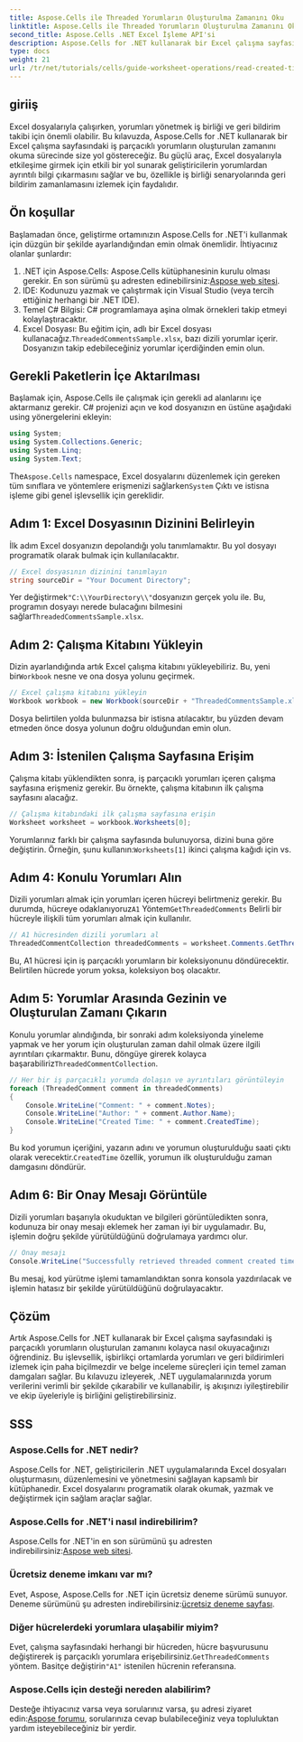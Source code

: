 ```yaml
---
title: Aspose.Cells ile Threaded Yorumların Oluşturulma Zamanını Oku
linktitle: Aspose.Cells ile Threaded Yorumların Oluşturulma Zamanını Oku
second_title: Aspose.Cells .NET Excel İşleme API'si
description: Aspose.Cells for .NET kullanarak bir Excel çalışma sayfasındaki iş parçacıklı yorumların oluşturulan zamanını kolayca nasıl okuyacağınızı öğrenin. Adım adım talimatlar içeren ayrıntılı kılavuzumuzu izleyin.
type: docs
weight: 21
url: /tr/net/tutorials/cells/guide-worksheet-operations/read-created-time-of-threaded-comment/
---
```

## giriiş

Excel dosyalarıyla çalışırken, yorumları yönetmek iş birliği ve geri bildirim takibi için önemli olabilir. Bu kılavuzda, Aspose.Cells for .NET kullanarak bir Excel çalışma sayfasındaki iş parçacıklı yorumların oluşturulan zamanını okuma sürecinde size yol göstereceğiz. Bu güçlü araç, Excel dosyalarıyla etkileşime girmek için etkili bir yol sunarak geliştiricilerin yorumlardan ayrıntılı bilgi çıkarmasını sağlar ve bu, özellikle iş birliği senaryolarında geri bildirim zamanlamasını izlemek için faydalıdır.

## Ön koşullar

Başlamadan önce, geliştirme ortamınızın Aspose.Cells for .NET'i kullanmak için düzgün bir şekilde ayarlandığından emin olmak önemlidir. İhtiyacınız olanlar şunlardır:

1.  .NET için Aspose.Cells: Aspose.Cells kütüphanesinin kurulu olması gerekir. En son sürümü şu adresten edinebilirsiniz:[Aspose web sitesi](https://releases.aspose.com/cells/net/).
2. IDE: Kodunuzu yazmak ve çalıştırmak için Visual Studio (veya tercih ettiğiniz herhangi bir .NET IDE).
3. Temel C# Bilgisi: C# programlamaya aşina olmak örnekleri takip etmeyi kolaylaştıracaktır.
4.  Excel Dosyası: Bu eğitim için, adlı bir Excel dosyası kullanacağız.`ThreadedCommentsSample.xlsx`, bazı dizili yorumlar içerir. Dosyanızın takip edebileceğiniz yorumlar içerdiğinden emin olun.

## Gerekli Paketlerin İçe Aktarılması

Başlamak için, Aspose.Cells ile çalışmak için gerekli ad alanlarını içe aktarmanız gerekir. C# projenizi açın ve kod dosyanızın en üstüne aşağıdaki using yönergelerini ekleyin:

```csharp
using System;
using System.Collections.Generic;
using System.Linq;
using System.Text;
```

 The`Aspose.Cells` namespace, Excel dosyalarını düzenlemek için gereken tüm sınıflara ve yöntemlere erişmenizi sağlarken`System` Çıktı ve istisna işleme gibi genel işlevsellik için gereklidir.

## Adım 1: Excel Dosyasının Dizinini Belirleyin

İlk adım Excel dosyanızın depolandığı yolu tanımlamaktır. Bu yol dosyayı programatik olarak bulmak için kullanılacaktır.

```csharp
// Excel dosyasının dizinini tanımlayın
string sourceDir = "Your Document Directory";
```

 Yer değiştirmek`"C:\\YourDirectory\\"`dosyanızın gerçek yolu ile. Bu, programın dosyayı nerede bulacağını bilmesini sağlar`ThreadedCommentsSample.xlsx`.

## Adım 2: Çalışma Kitabını Yükleyin

 Dizin ayarlandığında artık Excel çalışma kitabını yükleyebiliriz. Bu, yeni bir`Workbook` nesne ve ona dosya yolunu geçirmek.

```csharp
// Excel çalışma kitabını yükleyin
Workbook workbook = new Workbook(sourceDir + "ThreadedCommentsSample.xlsx");
```

Dosya belirtilen yolda bulunmazsa bir istisna atılacaktır, bu yüzden devam etmeden önce dosya yolunun doğru olduğundan emin olun.

## Adım 3: İstenilen Çalışma Sayfasına Erişim

Çalışma kitabı yüklendikten sonra, iş parçacıklı yorumları içeren çalışma sayfasına erişmeniz gerekir. Bu örnekte, çalışma kitabının ilk çalışma sayfasını alacağız.

```csharp
// Çalışma kitabındaki ilk çalışma sayfasına erişin
Worksheet worksheet = workbook.Worksheets[0];
```

 Yorumlarınız farklı bir çalışma sayfasında bulunuyorsa, dizini buna göre değiştirin. Örneğin, şunu kullanın:`Worksheets[1]` ikinci çalışma kağıdı için vs.

## Adım 4: Konulu Yorumları Alın

Dizili yorumları almak için yorumları içeren hücreyi belirtmeniz gerekir. Bu durumda, hücreye odaklanıyoruz`A1` Yöntem`GetThreadedComments` Belirli bir hücreyle ilişkili tüm yorumları almak için kullanılır.

```csharp
// A1 hücresinden dizili yorumları al
ThreadedCommentCollection threadedComments = worksheet.Comments.GetThreadedComments("A1");
```

Bu, A1 hücresi için iş parçacıklı yorumların bir koleksiyonunu döndürecektir. Belirtilen hücrede yorum yoksa, koleksiyon boş olacaktır.

## Adım 5: Yorumlar Arasında Gezinin ve Oluşturulan Zamanı Çıkarın

 Konulu yorumlar alındığında, bir sonraki adım koleksiyonda yineleme yapmak ve her yorum için oluşturulan zaman dahil olmak üzere ilgili ayrıntıları çıkarmaktır. Bunu, döngüye girerek kolayca başarabiliriz`ThreadedCommentCollection`.

```csharp
// Her bir iş parçacıklı yorumda dolaşın ve ayrıntıları görüntüleyin
foreach (ThreadedComment comment in threadedComments)
{
    Console.WriteLine("Comment: " + comment.Notes);
    Console.WriteLine("Author: " + comment.Author.Name);
    Console.WriteLine("Created Time: " + comment.CreatedTime);
}
```

 Bu kod yorumun içeriğini, yazarın adını ve yorumun oluşturulduğu saati çıktı olarak verecektir.`CreatedTime` özellik, yorumun ilk oluşturulduğu zaman damgasını döndürür.

## Adım 6: Bir Onay Mesajı Görüntüle

Dizili yorumları başarıyla okuduktan ve bilgileri görüntüledikten sonra, kodunuza bir onay mesajı eklemek her zaman iyi bir uygulamadır. Bu, işlemin doğru şekilde yürütüldüğünü doğrulamaya yardımcı olur.

```csharp
// Onay mesajı
Console.WriteLine("Successfully retrieved threaded comment created times.");
```

Bu mesaj, kod yürütme işlemi tamamlandıktan sonra konsola yazdırılacak ve işlemin hatasız bir şekilde yürütüldüğünü doğrulayacaktır.

## Çözüm

Artık Aspose.Cells for .NET kullanarak bir Excel çalışma sayfasındaki iş parçacıklı yorumların oluşturulan zamanını kolayca nasıl okuyacağınızı öğrendiniz. Bu işlevsellik, işbirlikçi ortamlarda yorumları ve geri bildirimleri izlemek için paha biçilmezdir ve belge inceleme süreçleri için temel zaman damgaları sağlar. Bu kılavuzu izleyerek, .NET uygulamalarınızda yorum verilerini verimli bir şekilde çıkarabilir ve kullanabilir, iş akışınızı iyileştirebilir ve ekip üyeleriyle iş birliğini geliştirebilirsiniz.

## SSS

### Aspose.Cells for .NET nedir?

Aspose.Cells for .NET, geliştiricilerin .NET uygulamalarında Excel dosyaları oluşturmasını, düzenlemesini ve yönetmesini sağlayan kapsamlı bir kütüphanedir. Excel dosyalarını programatik olarak okumak, yazmak ve değiştirmek için sağlam araçlar sağlar.

### Aspose.Cells for .NET'i nasıl indirebilirim?

 Aspose.Cells for .NET'in en son sürümünü şu adresten indirebilirsiniz:[Aspose web sitesi](https://releases.aspose.com/cells/net/).

### Ücretsiz deneme imkanı var mı?

 Evet, Aspose, Aspose.Cells for .NET için ücretsiz deneme sürümü sunuyor. Deneme sürümünü şu adresten indirebilirsiniz:[ücretsiz deneme sayfası](https://releases.aspose.com/).

### Diğer hücrelerdeki yorumlara ulaşabilir miyim?

 Evet, çalışma sayfasındaki herhangi bir hücreden, hücre başvurusunu değiştirerek iş parçacıklı yorumlara erişebilirsiniz.`GetThreadedComments` yöntem. Basitçe değiştirin`"A1"` istenilen hücrenin referansına.

### Aspose.Cells için desteği nereden alabilirim?

 Desteğe ihtiyacınız varsa veya sorularınız varsa, şu adresi ziyaret edin:[Aspose forumu](https://forum.aspose.com/c/cells/9), sorularınıza cevap bulabileceğiniz veya topluluktan yardım isteyebileceğiniz bir yerdir.